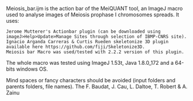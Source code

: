 

Meiosis_bar.ijm is the action bar of the MeiQUANT tool, an ImageJ macro used to analyse images of Meiosis prophase I chromosomes spreads. It uses:

    Jerome Mutterer's Actionbar plugin (can be downloaded using imageJ>Help>Update>Manage Sites through selection of IBMP-CNRS site).
    Ignacio Arganda Carreras & Curtis Rueden skeletonize 3D plugin available here https://github.com/fiji/Skeletonize3D. 
    Meiosis bar Macro was used/tested with 2.2.2 version of this plugin.

The whole macro was tested using ImageJ 1.53t, Java 1.8.0_172 and a 64-bits windows OS.

Mind spaces or fancy characters should be avoided (input folders and parents folders, file names).
The F. Baudat, J. Cau, L. Daltoe,  T. Robert & A. Zainu
